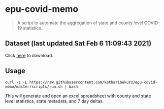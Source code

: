 # epu-covid-memo

> A script to automate the aggregation of state and county level COVID-19 statistics.

<!-- tmpl start -->

## Dataset (last updated Sat Feb  6 11:09:43 2021)

Click [here](https://covid-artifacts.s3.amazonaws.com/records/2021-2-6-11943-covid_artifact.xls) to download.

<!-- tmpl end -->

## Usage

```
curl -s -L https://raw.githubusercontent.com/katharinekurz/epu-covid-memo/master/scripts/run.sh | bash
```

This will generate and open an excel spreadsheet with county and state level statistics, state metadata, and 7 day deltas.